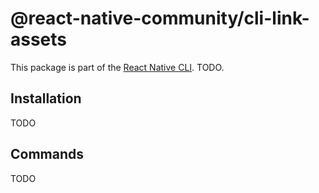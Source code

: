 # @react-native-community/cli-link-assets

This package is part of the [React Native CLI](../../README.md). TODO.

## Installation

TODO

## Commands

TODO
